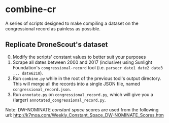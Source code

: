 # combine-cr
A series of scripts designed to make compiling a dataset on the congressional record as painless as possible.

## Replicate DroneScout's dataset
0. Modify the scripts' constant values to better suit your purposes
1. Scrape all dates between 2000 and 2017 (inclusive) using Sunlight Foundation's `congressional-record` tool (i.e. `parsecr date1 date2 date3 ... date6210`).
2. Run `combine.py` while in the root of the previous tool's output directory. This will merge all the records into a single JSON file, named `congressional_record.json`.
3. Run `annotate.py` on `congressional_record.py`, which will give you a (larger) `annotated_congressional_record.py`.

Note: DW-NOMINATE *constant space* scores are used from the following url: http://k7moa.com/Weekly_Constant_Space_DW-NOMINATE_Scores.htm

